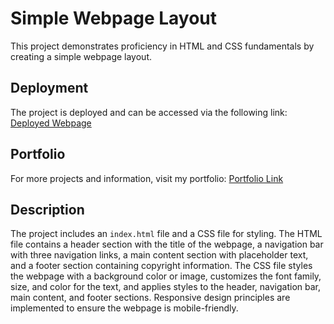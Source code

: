 # Simple Webpage Layout

This project demonstrates proficiency in HTML and CSS fundamentals by creating a simple webpage layout.

## Deployment

The project is deployed and can be accessed via the following link: [Deployed Webpage](https://sarla.netlify.app/)

## Portfolio

For more projects and information, visit my portfolio: [Portfolio Link](https://tushar-kumar-portfolio.vercel.app/)

## Description

The project includes an `index.html` file and a CSS file for styling. The HTML file contains a header section with the title of the webpage, a navigation bar with three navigation links, a main content section with placeholder text, and a footer section containing copyright information. The CSS file styles the webpage with a background color or image, customizes the font family, size, and color for the text, and applies styles to the header, navigation bar, main content, and footer sections. Responsive design principles are implemented to ensure the webpage is mobile-friendly.
